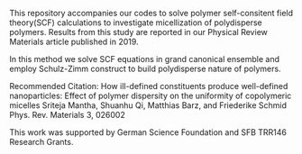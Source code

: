 This repository accompanies our codes to solve polymer self-consitent field theory(SCF) calculations to investigate micellization of polydisperse polymers. 
Results from this study are reported in our Physical Review Materials article published in 2019.

In this method we solve SCF equations in grand canonical ensemble and employ Schulz-Zimm construct to build polydisperse nature of polymers. 

Recommended Citation:
How ill-defined constituents produce well-defined nanoparticles: Effect of polymer dispersity on the uniformity of copolymeric micelles
Sriteja Mantha, Shuanhu Qi, Matthias Barz, and Friederike Schmid
Phys. Rev. Materials 3, 026002

This work was supported by German Science Foundation and SFB TRR146 Research Grants.
